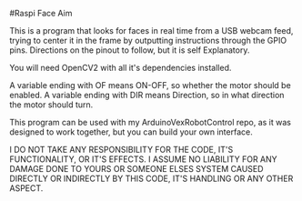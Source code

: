 #Raspi Face Aim

This is a program that looks for faces in real time from a USB webcam feed, trying to center it in the frame by outputting instructions through the GPIO pins.
Directions on the pinout to follow, but it is self Explanatory.

You will need OpenCV2 with all it's dependencies installed.

A variable ending with OF means ON-OFF, so whether the motor should be enabled.
A variable ending with DIR means Direction, so in what direction the motor should turn.

This program can be used with my ArduinoVexRobotControl repo, as it was designed to work together, but you can build your own interface.



I DO NOT TAKE ANY RESPONSIBILITY FOR THE CODE, IT'S FUNCTIONALITY, OR IT'S EFFECTS. I ASSUME NO LIABILITY FOR ANY DAMAGE DONE TO YOURS OR SOMEONE ELSES SYSTEM CAUSED DIRECTLY OR INDIRECTLY BY THIS CODE, IT'S HANDLING OR ANY OTHER ASPECT.

